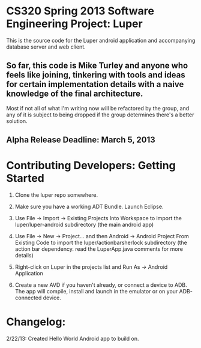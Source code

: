 CS320 Spring 2013 Software Engineering Project: Luper
=====================================================

This is the source code for the Luper android application and
accompanying database server and web client.

So far, this code is Mike Turley and anyone who feels like joining, tinkering with tools and ideas for certain implementation details with a naive knowledge of the final architecture.
-----------------------------------------

Most if not all of what I'm writing now will be refactored by the group, and any of it is subject to being dropped if the group determines there's a better solution.

Alpha Release Deadline: March 5, 2013
-------------------------------------

Contributing Developers: Getting Started
========================================

1. Clone the luper repo somewhere.

2. Make sure you have a working ADT Bundle.  Launch Eclipse.

3. Use File -> Import -> Existing Projects Into Workspace to import the luper/luper-android subdirectory (the main android app)

4. Use File -> New -> Project... and then Android -> Android Project From Existing Code to import the luper/actionbarsherlock subdirectory (the action bar dependency.  read the LuperApp.java comments for more details)

5. Right-click on Luper in the projects list and Run As -> Android Application

6. Create a new AVD if you haven't already, or connect a device to ADB.  The app will compile, install and launch in the emulator or on your ADB-connected device.


Changelog:
==========

2/22/13: Created Hello World Android app to build on.